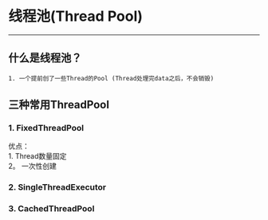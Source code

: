 # 线程池(Thread Pool)
---

## 什么是线程池？
```
1. 一个提前创了一些Thread的Pool (Thread处理完data之后，不会销毁)
```
## 三种常用ThreadPool
### 1. FixedThreadPool
优点：<br> 1. Thread数量固定 <br>
      2。 一次性创建

### 2. SingleThreadExecutor
### 3. CachedThreadPool

